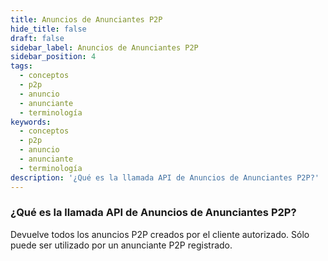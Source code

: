 ```yaml
---
title: Anuncios de Anunciantes P2P
hide_title: false
draft: false
sidebar_label: Anuncios de Anunciantes P2P
sidebar_position: 4
tags:
  - conceptos
  - p2p
  - anuncio
  - anunciante
  - terminología
keywords:
  - conceptos
  - p2p
  - anuncio
  - anunciante
  - terminología
description: '¿Qué es la llamada API de Anuncios de Anunciantes P2P?'
---
```


### ¿Qué es la llamada API de Anuncios de Anunciantes P2P?

Devuelve todos los anuncios P2P creados por el cliente autorizado. Sólo puede ser utilizado por un anunciante P2P registrado.
